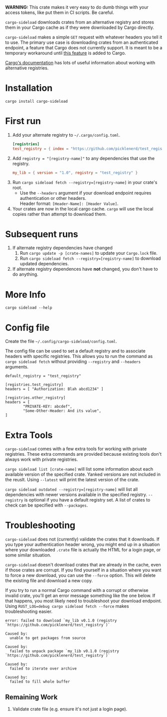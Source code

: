 **WARNING:** This crate makes it very easy to do dumb things with your access tokens, like put them in CI scripts.
Be careful.

`cargo-sideload` downloads crates from an alternative registry and stores them in your Cargo cache
as if they were downloaded by Cargo directly.

`cargo-sideload` makes a simple `GET` request with whatever headers you tell it to use. The primary use case is
downloading crates from an authenticated endpoint, a feature that Cargo does not currently support.
It is meant to be a temporary workaround until [this feature](https://github.com/rust-lang/rfcs/pull/2719) is added to Cargo.

[Cargo's documentation](https://doc.rust-lang.org/cargo/reference/registries.html#using-an-alternate-registry) has lots
of useful information about working with alternative registries. 

# Installation
`cargo install cargo-sideload`

# First run
1. Add your alternate registry to `~/.cargo/config.toml`.
   ```toml
   [registries]
   test_registry = { index = "https://github.com/picklenerd/test_registry" }
   ```
2. Add `registry = "[registry-name]"` to any dependencies that use the registry.
   ```toml
   my_lib = { version = "1.0", registry = "test_registry" }
   ```
3. Run `cargo sideload fetch --registry=[registry-name]` in your crate's root.
   - Use the `--headers` argument if your download endpoint requires authentication or other headers.  
   Header format: `[Header-Name]: [Header Value]`.
4. Your crates are now in the local cargo cache. `cargo` will use the local copies
   rather than attempt to download them.

# Subsequent runs
1. If alternate registry dependencies have changed
   1. Run `cargo update -p [crate-names]` to update your `Cargo.lock` file.
   2. Run `cargo sideload fetch --registry=[registry-name]` to download updated dependencies.
2. If alternate registry dependences have **not** changed, you don't have to do anything.

# More Info
`cargo sideload --help` 

# Config file
Create the file `~/.config/cargo-sideload/config.toml`.

The config file can be used to set a default registry and to associate headers with specific registries.
This allows you to run the command as `cargo sideload fetch` without providing `--registry` and `--headers` arguments. 

```
default_registry = "test_registry"
  
[registries.test_registry]
headers = [ "Authorization: Blah abcd1234" ] 

[registries.other_registry]
headers = [ 
        "PRIVATE-KEY: abcdef",
        "Some-Other-Header: And its value",
]
```

# Extra Tools
`cargo-sideload` comes with a few extra tools for working with private registries. These extra commands are provided
because existing tools don't always work with private registries.

`cargo sideload list [crate-name]` will list some information about each available version of the specified crate.
Yanked versions are not included in the reuslt. Using `--latest` will print the latest version of the crate. 

`cargo sideload outdated --registry=[registry-name]` will list all dependencies with newer versions available 
in the specified registry. `--registry` is optional if you have a default registry set. A list of crates to check
can be specified with `--packages`.

# Troubleshooting

`cargo-sideload` does not (currently) validate the crates that it downloads. If you type your
authentication header wrong, you might end up in a situation where your downloaded `.crate` file
is actually the HTML for a login page, or some similar situation.

`cargo-sideload` doesn't download crates that are already in the cache, even if those crates are corrupt.
If you find yourself in a situation where you want to force a new download, you can use the `--force` option.
This will delete the existing file and download a new copy.

If you try to run a normal Cargo command with a corrupt or otherwise invalid crate, 
you'll get an error message something like the one below. If that happens, you most likely need to troubleshoot
your download endpoint. Using `RUST_LOG=debug cargo sideload fetch --force` makes troubleshooting easier.

```
error: failed to download `my_lib v0.1.0 (registry `https://github.com/picklenerd/test_registry`)`

Caused by:
  unable to get packages from source

Caused by:
  failed to unpack package `my_lib v0.1.0 (registry `https://github.com/picklenerd/test_registry`)`

Caused by:
  failed to iterate over archive

Caused by:
  failed to fill whole buffer
```

## Remaining Work 
1. Validate crate file (e.g. ensure it's not just a login page).
